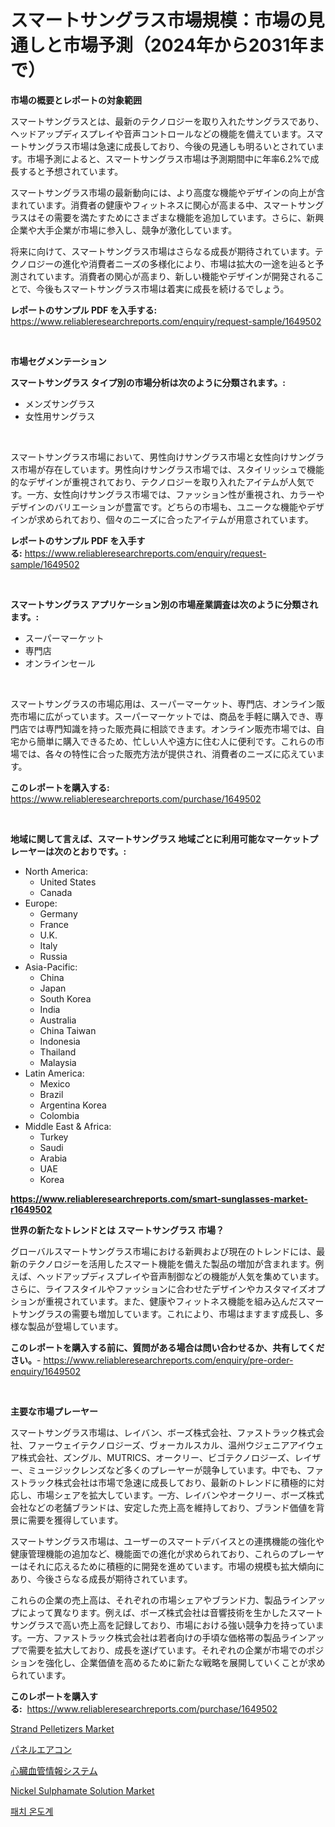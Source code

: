 <p><h1>スマートサングラス市場規模：市場の見通しと市場予測（2024年から2031年まで）</h1></p><p><strong>市場の概要とレポートの対象範囲</strong></p>
<p><p>スマートサングラスとは、最新のテクノロジーを取り入れたサングラスであり、ヘッドアップディスプレイや音声コントロールなどの機能を備えています。スマートサングラス市場は急速に成長しており、今後の見通しも明るいとされています。市場予測によると、スマートサングラス市場は予測期間中に年率6.2%で成長すると予想されています。</p><p>スマートサングラス市場の最新動向には、より高度な機能やデザインの向上が含まれています。消費者の健康やフィットネスに関心が高まる中、スマートサングラスはその需要を満たすためにさまざまな機能を追加しています。さらに、新興企業や大手企業が市場に参入し、競争が激化しています。</p><p>将来に向けて、スマートサングラス市場はさらなる成長が期待されています。テクノロジーの進化や消費者ニーズの多様化により、市場は拡大の一途を辿ると予測されています。消費者の関心が高まり、新しい機能やデザインが開発されることで、今後もスマートサングラス市場は着実に成長を続けるでしょう。</p></p>
<p><strong>レポートのサンプル PDF を入手する:</strong> <a href="https://www.reliableresearchreports.com/enquiry/request-sample/1649502">https://www.reliableresearchreports.com/enquiry/request-sample/1649502</a></p>
<p>&nbsp;</p>
<p><strong>市場セグメンテーション</strong></p>
<p><strong>スマートサングラス タイプ別の市場分析は次のように分類されます。:</strong></p>
<p><ul><li>メンズサングラス</li><li>女性用サングラス</li></ul></p>
<p>&nbsp;</p>
<p><p>スマートサングラス市場において、男性向けサングラス市場と女性向けサングラス市場が存在しています。男性向けサングラス市場では、スタイリッシュで機能的なデザインが重視されており、テクノロジーを取り入れたアイテムが人気です。一方、女性向けサングラス市場では、ファッション性が重視され、カラーやデザインのバリエーションが豊富です。どちらの市場も、ユニークな機能やデザインが求められており、個々のニーズに合ったアイテムが用意されています。</p></p>
<p><strong>レポートのサンプル PDF を入手する:</strong>&nbsp;<a href="https://www.reliableresearchreports.com/enquiry/request-sample/1649502">https://www.reliableresearchreports.com/enquiry/request-sample/1649502</a></p>
<p>&nbsp;</p>
<p><strong> スマートサングラス アプリケーション別の市場産業調査は次のように分類されます。:</strong></p>
<p><ul><li>スーパーマーケット</li><li>専門店</li><li>オンラインセール</li></ul></p>
<p>&nbsp;</p>
<p><p>スマートサングラスの市場応用は、スーパーマーケット、専門店、オンライン販売市場に広がっています。スーパーマーケットでは、商品を手軽に購入でき、専門店では専門知識を持った販売員に相談できます。オンライン販売市場では、自宅から簡単に購入できるため、忙しい人や遠方に住む人に便利です。これらの市場では、各々の特性に合った販売方法が提供され、消費者のニーズに応えています。</p></p>
<p><strong>このレポートを購入する:</strong>&nbsp; <a href="https://www.reliableresearchreports.com/purchase/1649502">https://www.reliableresearchreports.com/purchase/1649502</a></p>
<p>&nbsp;</p>
<p><strong>地域に関して言えば、スマートサングラス 地域ごとに利用可能なマーケットプレーヤーは次のとおりです。:</strong></p>
<p><ul>
    <li>
        North America:
        <ul>
            <li>United States</li>
            <li>Canada</li>
        </ul>
    </li>
    <li>
        Europe:
        <ul>
            <li>Germany</li>
            <li>France</li>
            <li>U.K.</li>
            <li>Italy</li>
            <li>Russia</li>
        </ul>
    </li>
    <li>
        Asia-Pacific:
        <ul>
            <li>China</li>
            <li>Japan</li>
            <li>South Korea</li>
            <li>India</li>
            <li>Australia</li>
            <li>China Taiwan</li>
            <li>Indonesia</li>
            <li>Thailand</li>
            <li>Malaysia</li>
        </ul>
    </li>
    <li>
        Latin America:
        <ul>
            <li>Mexico</li>
            <li>Brazil</li>
            <li>Argentina Korea</li>
            <li>Colombia</li>
        </ul>
    </li>
    <li>
        Middle East & Africa:
        <ul>
            <li>Turkey</li>
            <li>Saudi</li>
            <li>Arabia</li>
            <li>UAE</li>
            <li>Korea</li>
        </ul>
    </li>
    </ul></p>
<p><strong><a href="https://www.reliableresearchreports.com/smart-sunglasses-market-r1649502">https://www.reliableresearchreports.com/smart-sunglasses-market-r1649502</a></strong>&nbsp;</p>
<p><strong>世界の新たなトレンドとは スマートサングラス 市場？</strong></p>
<p><p>グローバルスマートサングラス市場における新興および現在のトレンドには、最新のテクノロジーを活用したスマート機能を備えた製品の増加が含まれます。例えば、ヘッドアップディスプレイや音声制御などの機能が人気を集めています。さらに、ライフスタイルやファッションに合わせたデザインやカスタマイズオプションが重視されています。また、健康やフィットネス機能を組み込んだスマートサングラスの需要も増加しています。これにより、市場はますます成長し、多様な製品が登場しています。</p></p>
<p><strong>このレポートを購入する前に、質問がある場合は問い合わせるか、共有してください。</strong>- <a href="https://www.reliableresearchreports.com/enquiry/pre-order-enquiry/1649502">https://www.reliableresearchreports.com/enquiry/pre-order-enquiry/1649502</a></p>
<p>&nbsp;</p>
<p><strong>主要な市場プレーヤー</strong></p>
<p><p>スマートサングラス市場は、レイバン、ボーズ株式会社、ファストラック株式会社、ファーウェイテクノロジーズ、ヴォーカルスカル、温州ウジェニアアイウェア株式会社、ズングル、MUTRICS、オークリー、ビゴテクノロジーズ、レイザー、ミュージックレンズなど多くのプレーヤーが競争しています。中でも、ファストラック株式会社は市場で急速に成長しており、最新のトレンドに積極的に対応し、市場シェアを拡大しています。一方、レイバンやオークリー、ボーズ株式会社などの老舗ブランドは、安定した売上高を維持しており、ブランド価値を背景に需要を獲得しています。</p><p>スマートサングラス市場は、ユーザーのスマートデバイスとの連携機能の強化や健康管理機能の追加など、機能面での進化が求められており、これらのプレーヤーはそれに応えるために積極的に開発を進めています。市場の規模も拡大傾向にあり、今後さらなる成長が期待されています。</p><p>これらの企業の売上高は、それぞれの市場シェアやブランド力、製品ラインアップによって異なります。例えば、ボーズ株式会社は音響技術を生かしたスマートサングラスで高い売上高を記録しており、市場における強い競争力を持っています。一方、ファストラック株式会社は若者向けの手頃な価格帯の製品ラインアップで需要を拡大しており、成長を遂げています。それぞれの企業が市場でのポジションを強化し、企業価値を高めるために新たな戦略を展開していくことが求められています。</p></p>
<p><strong>このレポートを購入する:</strong>&nbsp;&nbsp;<a href="https://www.reliableresearchreports.com/purchase/1649502">https://www.reliableresearchreports.com/purchase/1649502</a></p>
<p><p><a href="https://view.publitas.com/reportprime-1/strand-pelletizers-market-outlook-industry-overview-and-forecast-2024-to-2031/">Strand Pelletizers Market</a></p><p><a href="https://github.com/LeanneBruen2023/Market-Research-Report-List-1/blob/main/338916028619.md">パネルエアコン</a></p><p><a href="https://github.com/cnnriuez22368/Market-Research-Report-List-1/blob/main/986577628618.md">心臓血管情報システム</a></p><p><a href="https://issuu.com/reportprime-2/docs/nickel-sulphamate-solution-market-size-2030.pptx">Nickel Sulphamate Solution Market</a></p><p><a href="https://github.com/Skyleitney456456/Market-Research-Report-List-1/blob/main/502110326167.md">패치 온도계</a></p></p>